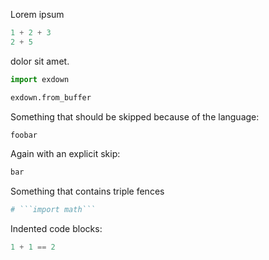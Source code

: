 Lorem ipsum
```python
1 + 2 + 3
2 + 5
```
dolor sit amet.
```python
import exdown

exdown.from_buffer
```
Something that should be skipped because of the language:
```bash
foobar
```
Again with an explicit skip:
<!--exdown-skip-->
```python
bar
```

Something that contains triple fences
```python
# ```import math```
```

Indented code blocks:
  ```python
  1 + 1 == 2
  ```
